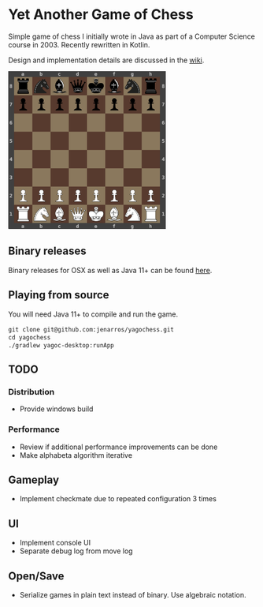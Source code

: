 # Yet Another Game of Chess

Simple game of chess I initially wrote in Java as part of a Computer Science course in 2003. Recently rewritten in
Kotlin.

Design and implementation details are discussed in the [wiki](https://github.com/jenarros/yagochess/wiki).

<img src="docs/screenshot.png" width="320" height="320"/>

## Binary releases

Binary releases for OSX as well as Java 11+ can be found [here](https://github.com/jenarros/yagochess/releases).

## Playing from source

You will need Java 11+ to compile and run the game.

```
git clone git@github.com:jenarros/yagochess.git
cd yagochess
./gradlew yagoc-desktop:runApp
```

## TODO

### Distribution

- Provide windows build

### Performance

- Review if additional performance improvements can be done
- Make alphabeta algorithm iterative

## Gameplay

- Implement checkmate due to repeated configuration 3 times

## UI

- Implement console UI
- Separate debug log from move log

## Open/Save

- Serialize games in plain text instead of binary. Use algebraic notation.
